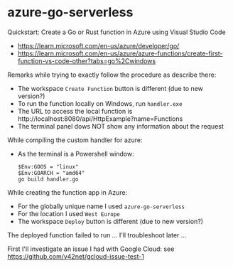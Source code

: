 # azure-go-serverless
Quickstart: Create a Go or Rust function in Azure using Visual Studio Code
- https://learn.microsoft.com/en-us/azure/developer/go/
- https://learn.microsoft.com/en-us/azure/azure-functions/create-first-function-vs-code-other?tabs=go%2Cwindows

Remarks while trying to exactly follow the procedure as describe there:
- The workspace `Create Function` button is different (due to new version?)
- To run the function locally on Windows, run `handler.exe`
- The URL to access the local function is http://localhost:8080/api/HttpExample?name=Functions
- The terminal panel dows NOT show any information about the request

While compiling the custom handler for azure:
- As the terminal is a Powershell window:
  ```
  $Env:GOOS = "linux"
  $Env:GOARCH = "amd64"
  go build handler.go
  ```

While creating the function app in Azure:
- For the globally unique name I used `azure-go-serverless`
- For the location I used `West Europe`
- The workspace `Deploy` button is different (due to new version?)

The deployed function failed to run ... I'll troubleshoot later ...

First I'll investigate an issue I had with Google Cloud: see https://github.com/v42net/gcloud-issue-test-1
